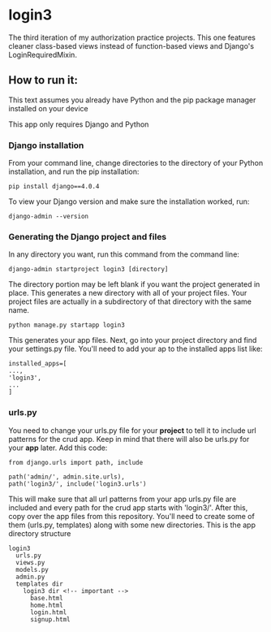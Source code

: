 # login3
The third iteration of my authorization practice projects. This one features cleaner class-based views instead of function-based views and Django's LoginRequiredMixin.

## How to run it:

This text assumes you already have Python and the pip package manager installed on your device

This app only requires Django and Python

### Django installation

From your command line, change directories to the directory of your Python installation, and run the pip installation:

`pip install django==4.0.4`

To view your Django version and make sure the installation worked, run:

`django-admin --version`

### Generating the Django project and files

In any directory you want, run this command from the command line:

`django-admin startproject login3 [directory]`

The directory portion may be left blank if you want the project generated in place. This generates a new directory with all of your project files. Your project files are actually in a subdirectory of that directory with the same name. 

`python manage.py startapp login3`

This generates your app files. Next, go into your project directory and find your settings.py file. You'll need to add your ap to the installed apps list like:

```
installed_apps=[
...,
'login3',
...
]
```

### urls.py 

You need to change your urls.py file for your **project** to tell it to include url patterns for the crud app. Keep in mind that there will also be urls.py for your **app** later. Add this code:

```
from django.urls import path, include

path('admin/', admin.site.urls),
path('login3/', include('login3.urls')
```

This will make sure that all url patterns from your app urls.py file are included and every path for the crud app starts with 'login3/'. After this, copy over the app files from this repository. You'll need to create some of them (urls.py, templates) along with some new directories. This is the app directory structure

```
login3
  urls.py
  views.py
  models.py
  admin.py
  templates dir
    login3 dir <!-- important -->
      base.html
      home.html
      login.html
      signup.html
 ```
    
      
    
    
